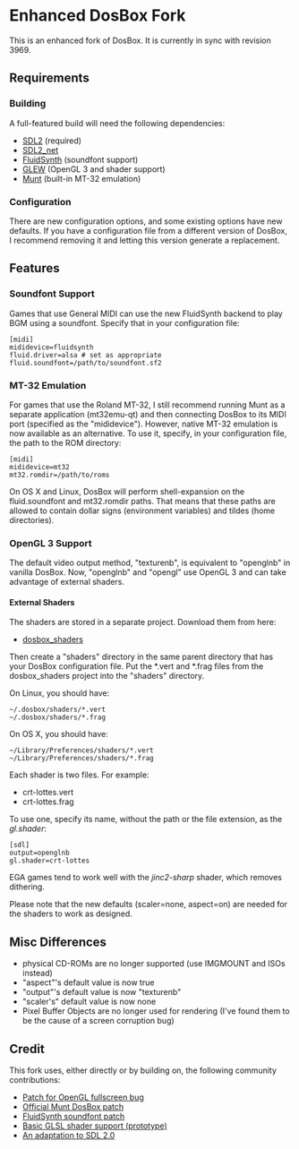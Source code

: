 # Enhanced DosBox Fork

This is an enhanced fork of DosBox. It is currently in sync with revision 3969.

## Requirements 

### Building

A full-featured build will need the following dependencies:

* [SDL2](http://libsdl.org/download-2.0.php) (required)
* [SDL2\_net](https://www.libsdl.org/projects/SDL_net/)
* [FluidSynth](http://www.fluidsynth.org/) (soundfont support)
* [GLEW](http://glew.sourceforge.net/) (OpenGL 3 and shader support)
* [Munt](http://munt.sourceforge.net/) (built-in MT-32 emulation)

### Configuration

There are new configuration options, and some existing options have new defaults.
If you have a configuration file from a different version of DosBox, I
recommend removing it and letting this version generate a replacement.

## Features

### Soundfont Support
	
Games that use General MIDI can use the new FluidSynth backend to
play BGM using a soundfont. Specify that in your configuration file:
	
	[midi]
	mididevice=fluidsynth
	fluid.driver=alsa # set as appropriate
	fluid.soundfont=/path/to/soundfont.sf2

### MT-32 Emulation

For games that use the Roland MT-32, I still recommend running Munt as
a separate application (mt32emu-qt) and then connecting DosBox to its MIDI
port (specified as the "mididevice").  However, native MT-32 emulation is
now available as an alternative. To use it, specify, in your configuration
file, the path to the ROM directory:

	[midi]
	mididevice=mt32
	mt32.romdir=/path/to/roms

On OS X and Linux, DosBox will perform shell-expansion on the fluid.soundfont and
mt32.romdir paths. That means that these paths are allowed to contain dollar signs
(environment variables) and tildes (home directories).

### OpenGL 3 Support

The default video output method, "texturenb", is equivalent to "openglnb" in
vanilla DosBox. Now, "openglnb" and "opengl" use OpenGL 3 and can take advantage
of external shaders.

#### External Shaders

The shaders are stored in a separate project. Download them from here:

* [dosbox\_shaders](https://github.com/duganchen/dosbox_shaders)

Then create a "shaders" directory in the same parent directory that has your
DosBox configuration file.  Put the *.vert and *.frag files from the
dosbox\_shaders project into the "shaders" directory.

On Linux, you should have:

	~/.dosbox/shaders/*.vert
	~/.dosbox/shaders/*.frag

On OS X, you should have:

	~/Library/Preferences/shaders/*.vert
	~/Library/Preferences/shaders/*.frag

Each shader is two files. For example:

* crt-lottes.vert
* crt-lottes.frag

To use one, specify its name, without the path or the file extension, as the *gl.shader*:

	[sdl]
	output=openglnb
	gl.shader=crt-lottes

EGA games tend to work well with the *jinc2-sharp* shader, which removes dithering.

Please note that the new defaults (scaler=none, aspect=on) are needed for the
shaders to work as designed.

## Misc Differences

* physical CD-ROMs are no longer supported (use IMGMOUNT and ISOs instead)
* "aspect"'s default value is now true
* "output"'s default value is now "texturenb"
* "scaler's" default value is now none
* Pixel Buffer Objects are no longer used for rendering (I've found them to be the cause of a screen corruption bug)

## Credit

This fork uses, either directly or by building on, the following community contributions:

* [Patch for OpenGL fullscreen bug](http://www.vogons.org/viewtopic.php?f=32&t=27487&start=20#p276738)
* [Official Munt DosBox patch](https://github.com/munt/munt/blob/master/DOSBox-mt32-patch/dosbox-SVN-r3892-mt32-patch.diff)
* [FluidSynth soundfont patch](http://www.vogons.org/viewtopic.php?f=32&t=27831&start=20#p385413)
* [Basic GLSL shader support (prototype)](http://www.vogons.org/viewtopic.php?f=41&t=36342&start=20#p319636)
* [An adaptation to SDL 2.0](http://www.vogons.org/viewtopic.php?f=32&t=34770&start=40#p433097)
